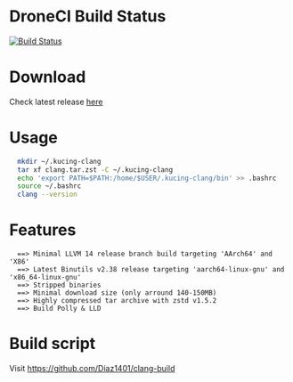 # DroneCI Build Status
[![Build Status](https://cloud.drone.io/api/badges/Diaz1401/clang-build/status.svg?ref=refs/heads/main)](https://cloud.drone.io/Diaz1401/clang-build)

# Download
Check latest release [here](https://github.com/Diaz1401/clang/releases/latest)

# Usage
```bash
  mkdir ~/.kucing-clang
  tar xf clang.tar.zst -C ~/.kucing-clang
  echo 'export PATH=$PATH:/home/$USER/.kucing-clang/bin' >> .bashrc
  source ~/.bashrc
  clang --version
```
# Features
```
  ==> Minimal LLVM 14 release branch build targeting 'AArch64' and 'X86'
  ==> Latest Binutils v2.38 release targeting 'aarch64-linux-gnu' and 'x86_64-linux-gnu'
  ==> Stripped binaries
  ==> Minimal download size (only arround 140-150MB)
  ==> Highly compressed tar archive with zstd v1.5.2
  ==> Build Polly & LLD
```
# Build script

  Visit https://github.com/Diaz1401/clang-build
